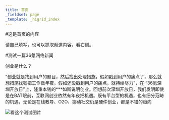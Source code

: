 ```yaml
---
title: 首页
_fieldset: page
_template: _higrid_index
---
```


#这是首页的内容

请自己填写，也可以抓取频道内容，看右侧。


#测试一篇36氪网络新闻

创业是什么？

“创业就是找到用户的题目，然后找出处理措施，假如戳到用户的痛点了，那么就想措施找钱把工作做年夜，假如还没戳到用户的痛点，就持续尽力”，在 “36氪深圳开放日”上，隆重本钱的***如斯说明创业。回想前次深圳开放日，我们发明即使是在BAT眼前，互联网创业依然有年夜把机遇。既有平台型的机遇，也有细分范畴的机遇，无论是在线教导、O2O、挪动社交仍是硬件创业，都是不错的趋向

![看这个测试图片](http://a.36krcnd.com/photo/5c330fc8e39354d7d6f5397a87b9a906.png)


